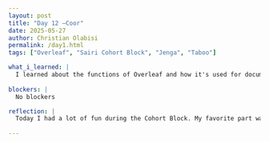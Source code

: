```yaml
---
layout: post
title: "Day 12 –Coor"
date: 2025-05-27
author: Christian Olabisi
permalink: /day1.html
tags: ["Overleaf", "Sairi Cohort Block", "Jenga", "Taboo"]

what_i_learned: |
  I learned about the functions of Overleaf and how it's used for documentation. Also in today's section of our lab, we ran a bigger dataset to see how our computers with a smaller GPU than the computer we will use would react to that large dataset. At first, my laptop couldn't run the program well so I changed a few things in the code and now it's running well. I just have to wait for it to be completed which would be around tomorrow morning.
   
blockers: |
  No blockers

reflection: |
  Today I had a lot of fun during the Cohort Block. My favorite part was when we played taboo. I had fun because at first my team was down by a lot and when all doubted us we came back. Like Lebron James and Kyrie in the 2016 finals. It was great seeing everybody have a time just joking around and being competitive. Can't wait till the next Cohort session and what's in store for us then.
  
---
```

